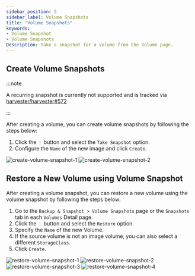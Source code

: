 ```yaml
---
sidebar_position: 5
sidebar_label: Volume Snapshots
title: "Volume Snapshots"
keywords:
- Volume Snapshot
- Volume Snapshots
Description: Take a snapshot for a volume from the Volume page.
---
```


<head>
  <link rel="canonical" href="https://docs.harvesterhci.io/v1.1versioned_/version-v1.1/volume/volume-snapshots"/>
</head>

## Create Volume Snapshots

:::note

A recurring snapshot is currently not supported and is tracked via [harvester/harvester#572](https://github.com/harvester/harvester/issues/572)

:::

After creating a volume, you can create volume snapshots by following the steps below:

1. Click the `⋮` button and select the `Take Snapshot` option.
1. Configure the `Name` of the new image and click `Create`.

![create-volume-snapshot-1](/img/v1.1/volume/create-volume-snapshot-1.png)
![create-volume-snapshot-2](/img/v1.1/volume/create-volume-snapshot-2.png)

## Restore a New Volume using Volume Snapshot

After creating a volume snapshot, you can restore a new volume using the volume snapshot by following the steps below:

1. Go to the `Backup & Snapshot > Volume Snapshots` page or the `Snapshots` tab in each `Volumes` Detail page.
1. Click the `⋮` button and select the `Restore` option.
1. Specify the `Name` of the new Volume.
1. If the source volume is not an image volume, you can also select a different `StorageClass`.
1. Click `Create`.

![restore-volume-snapshot-1](/img/v1.1/volume/restore-volume-snapshot-1.png)
![restore-volume-snapshot-2](/img/v1.1/volume/restore-volume-snapshot-2.png)
![restore-volume-snapshot-3](/img/v1.1/volume/restore-volume-snapshot-3.png)
![restore-volume-snapshot-4](/img/v1.1/volume/restore-volume-snapshot-4.png)
